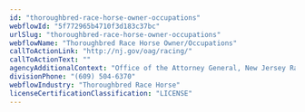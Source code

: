```yaml
---
id: "thoroughbred-race-horse-owner-occupations"
webflowId: "5f772965b4710f3d183c37bc"
urlSlug: "thoroughbred-race-horse-owner-occupations"
webflowName: "Thoroughbred Race Horse Owner/Occupations"
callToActionLink: "http://nj.gov/oag/racing/"
callToActionText: ""
agencyAdditionalContext: "Office of the Attorney General, New Jersey Racing Commission"
divisionPhone: "(609) 504-6370"
webflowIndustry: "Thoroughbred Race Horse"
licenseCertificationClassification: "LICENSE"
---
```

